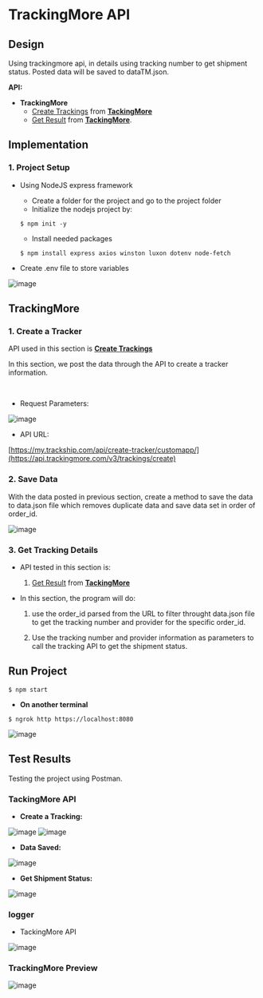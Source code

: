 # TrackingMore API

## Design

Using trackingmore api, in details using tracking number to get shipment status. Posted data will be saved to dataTM.json.


**API:**
* **TrackingMore**
  * [Create Trackings](https://www.trackingmore.com/v3/api-index.html?language=Nodejs#create-trackings) from **[TackingMore](https://www.trackingmore.com/)**
  * [Get Result](https://www.trackingmore.com/v3/api-index.html?language=Golang#get-results) from **[TackingMore](https://www.trackingmore.com/)**.
    


## Implementation

### 1. Project Setup
* Using NodeJS express framework
  * Create a folder for the project and go to the project folder
  * Initialize the nodejs project by:
  ```
  $ npm init -y
  ```
  * Install needed packages
  ```
  $ npm install express axios winston luxon dotenv node-fetch
  ```

* Create .env file to store variables

![image](img/env.png)


## TrackingMore
### 1. Create a Tracker

API used in this section is **[Create Trackings](https://www.trackingmore.com/v3/api-index.html?language=Nodejs#create-trackings)**

In this section, we post the data through the API to create a tracker information.

<br>

* Request Parameters:

![image](https://github.com/SharonCao0920/NodeJS_Tracking/assets/54694766/9137b3af-5982-4639-8f96-cafc0cadacb7)


* API URL:

[https://my.trackship.com/api/create-tracker/customapp/](https://api.trackingmore.com/v3/trackings/create)


### 2. Save Data
With the data posted in previous section, create a method to save the data to data.json file which removes duplicate data and save data set in order of order_id.

![image](img/dataTM.png)


### 3. Get Tracking Details
* API tested in this section is:

  1. [Get Result](https://www.trackingmore.com/v3/api-index.html?language=Golang#get-results) from **[TackingMore](https://www.trackingmore.com/)**

* In this section, the program will do:

  1. use the order_id parsed from the URL to filter throught data.json file to get the tracking number and provider for the specific order_id.
     
  2. Use the tracking number and provider information as parameters to call the tracking API to get the shipment status.


## Run Project

```
$ npm start
```

* **On another terminal**

```
$ ngrok http https://localhost:8080
```
![image](img/ngrok.png)

## Test Results
Testing the project using Postman.


### TackingMore API

* **Create a Tracking:**
  
![image](img/getShipment.png)
![image](img/getShipment2.png)


* **Data Saved:**

![image](img/dataTM.png)


* **Get Shipment Status:**

![image](img/getID.png)


### logger


* TackingMore API

![image](img/postInfo.png)



### TrackingMore Preview

![image](img/page.png)

